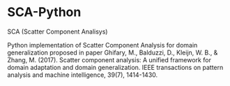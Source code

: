 # SCA-Python
SCA (Scatter Component Analisys)

Python implementation of Scatter Component Analysis for domain generalization proposed in paper
Ghifary, M., Balduzzi, D., Kleijn, W. B., & Zhang, M. (2017). 
Scatter component analysis: A unified framework for domain adaptation and domain generalization. IEEE transactions on pattern analysis and machine intelligence, 39(7), 1414-1430.
